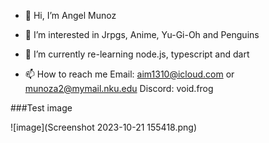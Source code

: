 - 👋 Hi, I’m Angel Munoz

- 👀 I’m interested in Jrpgs, Anime, Yu-Gi-Oh and Penguins

- 🌱 I’m currently re-learning node.js, typescript and dart

- 📫 How to reach me 
Email: aim1310@icloud.com or munoza2@mymail.nku.edu
Discord: void.frog

###Test image

![image](Screenshot 2023-10-21 155418.png)
